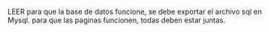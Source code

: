 LEER
para que la base de datos funcione, se debe exportar el archivo sql en Mysql.
para que las paginas funcionen, todas deben estar juntas. 
